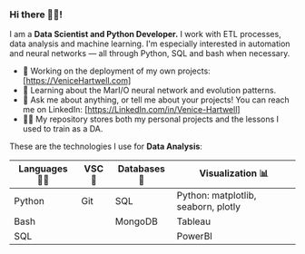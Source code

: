 ### Hi there 🙋‍♂️!

I am a **Data Scientist and Python Developer.** I work with ETL processes, data analysis and machine learning. I'm especially interested in automation and neural networks — all through Python, SQL and bash when necessary.

-  🔭 Working on the deployment of my own projects: [https://VeniceHartwell.com]
-  🌱 Learning about the MarI/O neural network and evolution patterns.
-  💬 Ask me about anything, or tell me about your projects! You can reach me on LinkedIn: [https://LinkedIn.com/in/Venice-Hartwell]
-  👨‍🎓 My repository stores both my personal projects and the lessons I used to train as a DA.

These are the technologies I use for **Data Analysis**:

| **Languages** 🧑‍💻 | **VSC** 📆| **Databases** 🐬 | **Visualization** 📊|
| --------------- | --------------- | --------------- | --------------- |
| Python | Git| SQL | Python: matplotlib, seaborn, plotly |
| Bash | | MongoDB | Tableau
| SQL|  | | PowerBI
